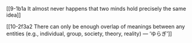 [[9-1b1a It almost never happens that two minds hold precisely the same idea]]

[[10-2f3a2 There can only be enough overlap of meanings between any entities (e.g., individual, group, society, theory, reality) — ‘ゆらぎ’]]
